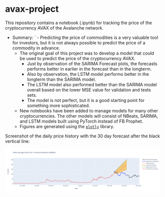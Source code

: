 # avax-project

This repository contains a notebook (.ipynb) for tracking the price of the cryptocurrency AVAX of the Avalanche network.

- Summary:
` - Predicting the price of commodities is a very valuable tool for investors, but it is not always possible to predict the price of a commodity in advance.
  - The original goal of this project was to develop a model that could be used to predict the price of the cryptocurrency AVAX. 
    - Just by observation of the SARIMA Forecast plots, the forecasts performs better in earlier in the forecast than in the longterm.
    - Also by observation, the LSTM model performs better in the longterm than the SARIMA model.
    - The LSTM model also performed better than the SARIMA model overall based on the lower MSE value for validation and tests sets.
    - The model is not perfect, but it is a good starting point for something more sophisticated.
  - New notebooks have been added to manage models for many other cryptocurrencies. The other models will consist of NBeats, SARIMA, and LSTM models built using PyTorch instead of FB Prophet.
  - Figures are generated using the [`plotly`](https://plot.ly/) library.

Screenshot of the daily price history with the 30 day forecast after the black vertical line:

![screenshot](avax_plot_fcst.png)
